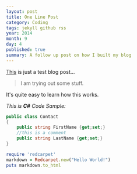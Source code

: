 ```yaml
---
layout: post
title: One Line Post
category: Coding
tags: jekyll github rss
year: 2014
month: 9
day: 4
published: true
summary: A follow up post on how I built my blog
---
```



[This](http://contra.gr) is just a test blog post...

> I am trying out some stuff.

It's quite easy to learn how this works.

*This is **C#** Code Sample:*

```csharp
public class Contact
{
	public string FirstName {get;set;}
	//this is a comment
	public string LastName {get;set;}
}
```



```ruby
require 'redcarpet'
markdown = Redcarpet.new("Hello World!")
puts markdown.to_html
```




